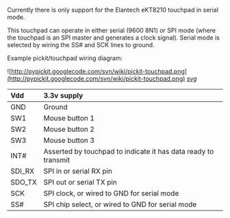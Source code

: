 Currently there is only support for the Elantech eKT8210 touchpad in serial mode.

This touchpad can operate in either serial (9600 8N1) or SPI mode (where the touchpad is an SPI master and generates a clock signal). Serial mode is selected by wiring the SS# and SCK lines to ground.

Example pickit/touchpad wiring diagram:

![http://pypickit.googlecode.com/svn/wiki/pickit-touchpad.png](http://pypickit.googlecode.com/svn/wiki/pickit-touchpad.png)
_[svg](http://pypickit.googlecode.com/svn/wiki/pickit-touchpad.svg)_

|Vdd|3.3v supply|
|:--|:----------|
|GND|Ground     |
|SW1|Mouse button 1|
|SW2|Mouse button 2|
|SW3|Mouse button 3|
|INT#|Asserted by touchpad to indicate it has data ready to transmit|
|SDI\_RX|SPI in or serial RX pin|
|SDO\_TX|SPI out or serial TX pin|
|SCK|SPI clock, or wired to GND for serial mode|
|SS#|SPI chip select, or wired to GND for serial mode|